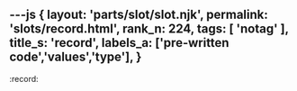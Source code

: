 ---js
{
  layout: 'parts/slot/slot.njk',
  permalink: 'slots/record.html',
  rank_n: 224,
  tags: [ 'notag' ],
  title_s: 'record',
  labels_a: ['pre-written code','values','type'],
}
---
:record:

